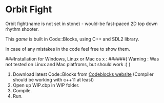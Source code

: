 Orbit Fight
=======
Orbit fight(name is not set in stone) - would-be fast-paced 2D top down rhythm shooter.

This *game* is built in Code::Blocks, using C++ and SDL2 library.

In case of any mistakes in the code feel free to show them.

###Installation for Windows, Linux or Mac os x :
######( Warning : Was not tested on Linux and Mac platfroms, but should work :) )

1. Download latest Code::Blocks from [Codeblocks website](http://www.codeblocks.org/downloads) (Compiler should be working with c++11 at least)
2. Open up WIP.cbp in WIP folder.
3. Compile.
4. Run.